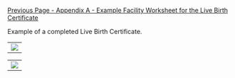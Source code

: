 [Previous Page - Appendix A - Example Facility Worksheet for the Live Birth Certificate](appendix_a_-_example_facility_worksheet_for_the_live_birth_certificate.html)

Example of a completed Live Birth Certificate.

<table><tr><td><img src="birth-certificate-babyg-quinn-fhir-sample-data_Page_1.jpg" /></td></tr></table>
<table><tr><td><img src="birth-certificate-babyg-quinn-fhir-sample-data_Page_2.jpg" /></td></tr></table>